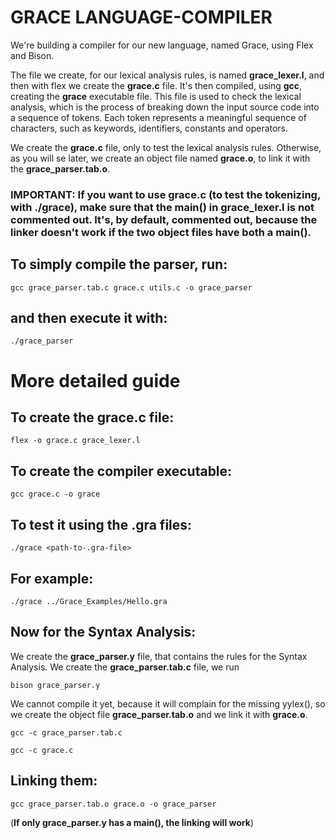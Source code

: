 # **GRACE LANGUAGE-COMPILER**

We're building a compiler for our new language, named Grace, using Flex and Bison.

The file we create, for our lexical analysis rules, is named **grace_lexer.l**, and then with flex we create the **grace.c** file.
It's then compiled, using **gcc**, creating the **grace** executable file. This file is used to check the lexical analysis, which is the process of breaking down the input source code into a sequence of tokens. Each token represents a meaningful sequence of characters, such as keywords, identifiers, constants and operators.

We create the **grace.c** file, only to test the lexical analysis rules. Otherwise, as you will se later,
we create an object file named **grace.o**, to link it with the **grace_parser.tab.o**.


### **IMPORTANT**: If you want to use grace.c (to test the tokenizing, with **./grace**), make sure that the **main()** in grace_lexer.l is not commented out. It's, by default, commented out, because the linker doesn't work if the two object files have both a main().

## To simply compile the parser, run:
```
gcc grace_parser.tab.c grace.c utils.c -o grace_parser
```
## and then execute it with:
```
./grace_parser
```

# More detailed guide

## To create the grace.c file:
```
flex -o grace.c grace_lexer.l
```

## To create the compiler executable:
```
gcc grace.c -o grace
```

## To test it using the .gra files:
```
./grace <path-to-.gra-file>
```

## For example:
```
./grace ../Grace_Examples/Hello.gra
```

## Now for the Syntax Analysis:
We create the **grace_parser.y** file, that contains the rules for the Syntax Analysis.
We create the **grace_parser.tab.c** file, we run
```
bison grace_parser.y
```

We cannot compile it yet, because it will complain for the missing yylex(),
so we create the object file **grace_parser.tab.o** and we link it with **grace.o**.
```
gcc -c grace_parser.tab.c
```

```
gcc -c grace.c
```

## Linking them:
```
gcc grace_parser.tab.o grace.o -o grace_parser
```
(**If only grace_parser.y has a main(), the linking will work**)
